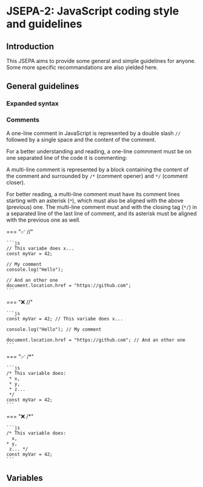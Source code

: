 # JSEPA-2: JavaScript coding style and guidelines

## Introduction

This JSEPA aims to provide some general and simple guidelines for anyone. Some more specific recommandations are also yielded here.

## General guidelines

### Expanded syntax

### Comments

A one-line comment in JavaScript is represented by a double slash `//` followed by a single space and the content of the comment.

For a better understanding and reading, a one-line commment must be on one separated line of the code it is commenting:

A multi-line comment is represented by a block containing the content of the comment and surrounded by `/*` (comment opener) and `*/` (comment closer).

For better reading, a multi-line comment must have its comment lines starting with an asterisk (`*`), which must also be aligned with the above (previous) one. The multi-line comment must and with the closing tag (`*/`) in a separated line of the last line of comment, and its asterisk must be aligned with the previous one as well.

=== "✅ //"

    ```js
    // This variabe does x...
    const myVar = 42;

    // My comment
    console.log("Hello");

    // And an other one
    document.location.href = "https://github.com";
    ```

=== "❌ //"

    ```js
    const myVar = 42; // This variabe does x...

    console.log("Hello"); // My comment

    document.location.href = "https://github.com"; // And an other one
    ```

=== "✅ /*"

    ```js
    /* This variable does:
     * x,
     * y,
     * z...
     */
    const myVar = 42;
    ```

=== "❌ /*"

    ```js
    /* This variable does:
      x,
    * y,
     z... */
    const myVar = 42;
    ```



## Variables

